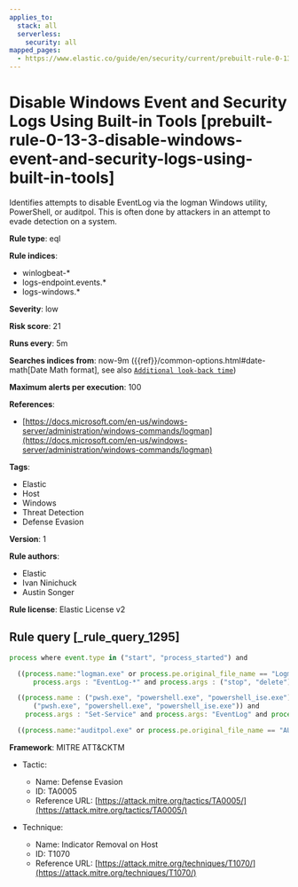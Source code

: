 ```yaml
---
applies_to:
  stack: all
  serverless:
    security: all
mapped_pages:
  - https://www.elastic.co/guide/en/security/current/prebuilt-rule-0-13-3-disable-windows-event-and-security-logs-using-built-in-tools.html
---
```


# Disable Windows Event and Security Logs Using Built-in Tools [prebuilt-rule-0-13-3-disable-windows-event-and-security-logs-using-built-in-tools]

Identifies attempts to disable EventLog via the logman Windows utility, PowerShell, or auditpol. This is often done by attackers in an attempt to evade detection on a system.

**Rule type**: eql

**Rule indices**:

* winlogbeat-*
* logs-endpoint.events.*
* logs-windows.*

**Severity**: low

**Risk score**: 21

**Runs every**: 5m

**Searches indices from**: now-9m ({{ref}}/common-options.html#date-math[Date Math format], see also [`Additional look-back time`](docs-content://solutions/security/detect-and-alert/create-detection-rule.md#rule-schedule))

**Maximum alerts per execution**: 100

**References**:

* [https://docs.microsoft.com/en-us/windows-server/administration/windows-commands/logman](https://docs.microsoft.com/en-us/windows-server/administration/windows-commands/logman)

**Tags**:

* Elastic
* Host
* Windows
* Threat Detection
* Defense Evasion

**Version**: 1

**Rule authors**:

* Elastic
* Ivan Ninichuck
* Austin Songer

**Rule license**: Elastic License v2

## Rule query [_rule_query_1295]

```js
process where event.type in ("start", "process_started") and

  ((process.name:"logman.exe" or process.pe.original_file_name == "Logman.exe") and
      process.args : "EventLog-*" and process.args : ("stop", "delete")) or

  ((process.name : ("pwsh.exe", "powershell.exe", "powershell_ise.exe") or process.pe.original_file_name in
      ("pwsh.exe", "powershell.exe", "powershell_ise.exe")) and
	process.args : "Set-Service" and process.args: "EventLog" and process.args : "Disabled")  or

  ((process.name:"auditpol.exe" or process.pe.original_file_name == "AUDITPOL.EXE") and process.args : "/success:disable")
```

**Framework**: MITRE ATT&CKTM

* Tactic:

    * Name: Defense Evasion
    * ID: TA0005
    * Reference URL: [https://attack.mitre.org/tactics/TA0005/](https://attack.mitre.org/tactics/TA0005/)

* Technique:

    * Name: Indicator Removal on Host
    * ID: T1070
    * Reference URL: [https://attack.mitre.org/techniques/T1070/](https://attack.mitre.org/techniques/T1070/)



